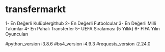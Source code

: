# transfermarkt

1- En Değerli Kulüplergithub
2- En Değerli Futbolcular
3- En Değerli Milli Takımlar
4- En Pahalı Transferler
5- UEFA Sıralaması (5 Yıllık)
6- FIFA Yılın Oyuncuları


 #python_version      :3.8.6 
 #bs4_version         :4.9.3 
 #requests_version    :2.24.0
